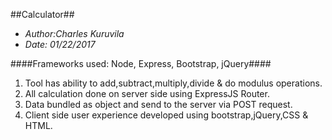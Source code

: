 ##Calculator##

* *Author:Charles Kuruvila*
* *Date: 01/22/2017*

####Frameworks used: Node, Express, Bootstrap, jQuery####

1. Tool has ability to add,subtract,multiply,divide & do modulus operations.
2. All calculation done on server side using ExpressJS Router.
3. Data bundled as object and send to the server via POST request.
4. Client side user experience developed using bootstrap,jQuery,CSS & HTML.
